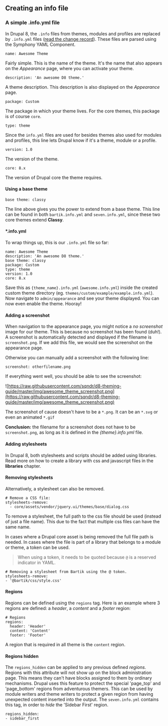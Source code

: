 ## Creating an info file

### A simple .info.yml file

In Drupal 8, the `.info` files from themes, modules and profiles are replaced by `.info.yml` files ([read the change record](https://www.drupal.org/node/1935708)). These files are parsed using the Symphony YAML Component.

	name: Awesome Theme

Fairly simple. This is the name of the theme. It's the name that also appears on the *Appearance* page, where you can activate your theme.

	description: 'An awesome D8 theme.'

A theme description. This description is also displayed on the *Appearance* page.

	package: Custom

The package in which your theme lives. For the core themes, this package is of course `core`.

	type: theme

Since the `info.yml` files are used for besides themes also used for modules and profiles, this line lets Drupal know if it's a theme, module or a profile.

	version: 1.0

The version of the theme.

	core: 8.x

The version of Drupal core the theme requires.

#### Using a base theme

	base theme: classy

The line above gives you the power to extend from a base theme. This line can be found in both `bartik.info.yml` and  `seven.info.yml`, since these two core themes extend **Classy**.

#### *.info.yml

To wrap things up, this is our `.info.yml` file so far:

	name: Awesome Theme
	description: 'An awesome D8 theme.'
	base theme: classy
	package: Custom
	type: theme
	version: 1.0
	core: 8.x

Save this as `{theme_name}.info.yml` (`awesome.info.yml`) inside the created custom theme directory (eg. `themes/custom/example/example.info.yml`). Now navigate to `admin/appearance` and see your theme displayed. You can now even enable the theme. Hooray!

#### Adding a screenshot

When navigation to the appearance page, you might notice a *no screenshot* image for our theme. This is because no screenshot has been found (duh!). A screenshot is automatically detected and displayed if the filename is `screenshot.png`. If we add this file, we would see the screenshot on the appearance page.

Otherwise you can manually add a screenshot with the following line:

	screenshot: otherfilename.png

If everything went well, you should be able to see the screenshot:

![https://raw.githubusercontent.com/sqndr/d8-theming-guide/master/img/awesome_theme_screenshot.png](https://raw.githubusercontent.com/sqndr/d8-theming-guide/master/img/awesome_theme_screenshot.png)

The screenshot of cause doesn't have to be a `*.png`. It can be an `*.svg` or even an animated `*.gif`

**Conclusion:** the filename for a screenshot does not have to be `screenshot.png`, as long as it is defined in the *{theme}.info.yml* file.

#### Adding stylesheets

In Drupal 8, both stylesheets and scripts should be added using libraries. Read more on how to create a library with css and javascript files in the **libraries** chapter.

#### Removing stylesheets

Alternatively, a stylesheet can also be removed.

	# Remove a CSS file:​
	stylesheets-remove:
	  - core/assets/vendor/jquery.ui/themes/base/dialog.css

To remove a stylesheet, the full path to the css file should be used (instead of just a file name). This due to the fact that multiple css files can have the same name.

In cases where a Drupal core asset is being removed the full file path is needed. In cases where the file is part of a library that belongs to a module or theme, a token can be used.

> When using a token, it needs to be quoted because `@` is a reserved indicator in YAML.

	# Removing a stylesheet from Bartik using the @ token.
	stylesheets-remove:
  	- '@bartik/css/style.css'

#### Regions

Regions can be defined using the `regions` tag. Here is an example where 3 regions are defined: a *header*, a *content* and a *footer* region:

	# Regions
	regions:
	  header: 'Header'
	  content: 'Content'
	  footer: 'Footer'

A region that is required in all theme is the `content` region. 

#### Regions hidden

The `regions_hidden` can be applied to any previous defined *regions*. Regions with this attribute will not show up on the block administration page. This means they can't have blocks assigned to them by ordinary mechanisms. Drupal uses this feature to protect the special 'page_top' and 'page_bottom' regions from adventurous themers. This can be used by module writers and theme writers to protect a given region from having unexpected content inserted into the output. The `seven.info.yml` contains this tag, in order to *hide* the 'Sidebar First' region.

	regions_hidden:
  	- sidebar_first
